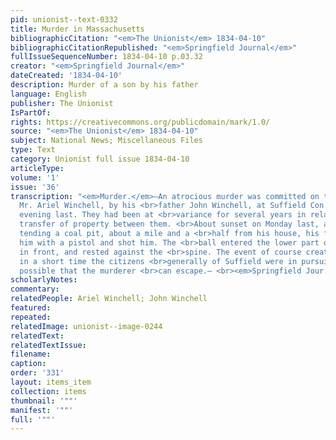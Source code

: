 ```yaml
---
pid: unionist--text-0332
title: Murder in Massachusetts
bibliographicCitation: "<em>The Unionist</em> 1834-04-10"
bibliographicCitationRepublished: "<em>Springfield Journal</em>"
fullIssueSequenceNumber: 1834-04-10 p.03.32
creator: "<em>Springfield Journal</em>"
dateCreated: '1834-04-10'
description: Murder of a son by his father
language: English
publisher: The Unionist
IsPartOf: 
rights: https://creativecommons.org/publicdomain/mark/1.0/
source: "<em>The Unionist</em> 1834-04-10"
subject: National News; Miscellaneous Files
type: Text
category: Unionist full issue 1834-04-10
articleType: 
volume: '1'
issue: '36'
transcription: "<em>Murder.</em>—An atrocious murder was committed on the body of
  Mr. Ariel Winchell, by his <br>father John Winchell, at Suffield Con. on Monday
  evening last. They had been at <br>variance for several years in relation to the
  transfer of property between them. <br>About sunset on Monday last, as Ariel was
  tending a coal pit, about a mile and a <br>half from his house, his father approached
  him with a pistol and shot him. The <br>ball entered the lower part of the abdomen
  in front, and rested against the <br>spine. The event of course created great sensation,
  in a short time the citizens <br>generally of Suffield were in pursuit. It is scarcely
  possible that the murderer <br>can escape.— <br><em>Springfield Jour.</em>"
scholarlyNotes: 
commentary: 
relatedPeople: Ariel Winchell; John Winchell
featured: 
repeated: 
relatedImage: unionist--image-0244
relatedText: 
relatedTextIssue: 
filename: 
caption: 
order: '331'
layout: items_item
collection: items
thumbnail: '""'
manifest: '""'
full: '""'
---
```

